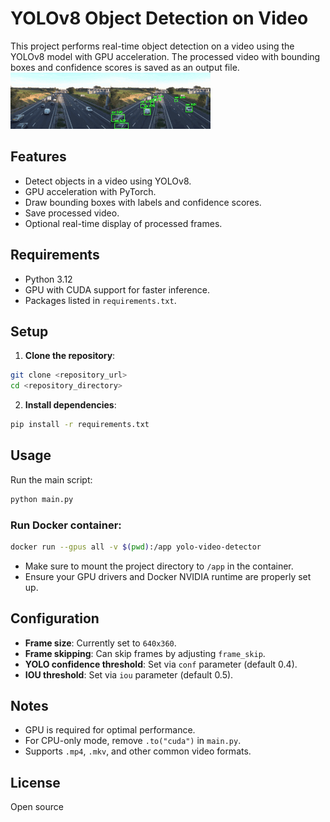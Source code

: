 # YOLOv8 Object Detection on Video
This project performs real-time object detection on a video using the YOLOv8 model with GPU acceleration. The processed video with bounding boxes and confidence scores is saved as an output file.
![Result](./result.gif)
## Features

- Detect objects in a video using YOLOv8.
- GPU acceleration with PyTorch.
- Draw bounding boxes with labels and confidence scores.
- Save processed video.
- Optional real-time display of processed frames.



## Requirements

- Python 3.12
- GPU with CUDA support for faster inference.
- Packages listed in `requirements.txt`.



## Setup

1. **Clone the repository**:

```bash
git clone <repository_url>
cd <repository_directory>
```
2. **Install dependencies**:
```bash
pip install -r requirements.txt
```
## Usage

Run the main script:

```bash
python main.py
```

### Run Docker container:

```bash
docker run --gpus all -v $(pwd):/app yolo-video-detector
```

- Make sure to mount the project directory to `/app` in the container.
- Ensure your GPU drivers and Docker NVIDIA runtime are properly set up.



## Configuration

- **Frame size**: Currently set to `640x360`.
- **Frame skipping**: Can skip frames by adjusting `frame_skip`.
- **YOLO confidence threshold**: Set via `conf` parameter (default 0.4).
- **IOU threshold**: Set via `iou` parameter (default 0.5).



## Notes

- GPU is required for optimal performance.
- For CPU-only mode, remove `.to("cuda")` in `main.py`.
- Supports `.mp4`, `.mkv`, and other common video formats.



## License

Open source

